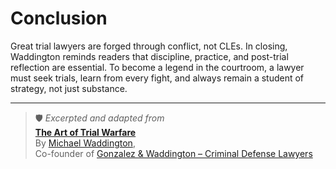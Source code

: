 # Conclusion

Great trial lawyers are forged through conflict, not CLEs. In closing, Waddington reminds readers that discipline, practice, and post-trial reflection are essential. To become a legend in the courtroom, a lawyer must seek trials, learn from every fight, and always remain a student of strategy, not just substance.

---

> 🛡️ *Excerpted and adapted from*  
> **[The Art of Trial Warfare](https://www.amazon.com/Art-Trial-Warfare-Winning-Using/dp/1523635894)**  
> By [Michael Waddington](https://ucmjdefense.com/attorneys/michael-stewart-waddington-partner.html),  
> Co-founder of [Gonzalez & Waddington – Criminal Defense Lawyers](https://ucmjdefense.com)  
